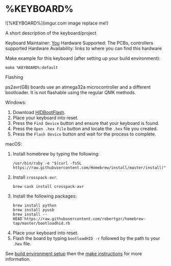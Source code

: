 # %KEYBOARD%

![%KEYBOARD%](imgur.com image replace me!)

A short description of the keyboard/project

Keyboard Maintainer: [You](https://github.com/yourusername)
Hardware Supported: The PCBs, controllers supported
Hardware Availability: links to where you can find this hardware

Make example for this keyboard (after setting up your build environment):

    make %KEYBOARD%:default

Flashing

ps2avr(GB) boards use an atmega32a microcontroller and a different bootloader. It is not flashable using the regular QMK methods.

Windows:
1. Download [HIDBootFlash](http://vusb.wikidot.com/project:hidbootflash).
2. Place your keyboard into reset.
3. Press the `Find Device` button and ensure that your keyboard is found.
4. Press the `Open .hex File` button and locate the `.hex` file you created.
5. Press the `Flash Device` button and wait for the process to complete.

macOS:
1. Install homebrew by typing the following:
    ```
    /usr/bin/ruby -e "$(curl -fsSL https://raw.githubusercontent.com/Homebrew/install/master/install)"
    ```
2. Install `crosspack-avr`.
    ```
    brew cask install crosspack-avr
    ```
3. Install the following packages:
    ```
    brew install python
    brew install pyusb
    brew install --HEAD`https://raw.githubusercontent.com/robertgzr/homebrew-tap/master/bootloadhid.rb

4. Place your keyboard into reset.
5. Flash the board by typing `bootloadHID -r` followed by the path to your `.hex` file.

See [build environment setup](https://docs.qmk.fm/build_environment_setup.html) then the [make instructions](https://docs.qmk.fm/make_instructions.html) for more information.
